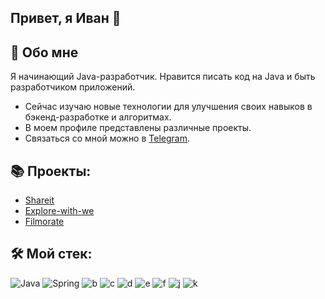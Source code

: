 ## Привет, я Иван 👋
## 🌱 Обо мне
Я начинающий Java-разработчик. Нравится писать код на Java и быть разработчиком приложений.  
* Сейчас изучаю новые технологии для улучшения своих навыков в бэкенд-разработке и алгоритмах.  
* В моем профиле представлены различные проекты.  
* Связаться со мной можно в [Telegram](https://t.me/ivanssis).
## 📚 Проекты:
* [Shareit](https://github.com/MrGriv/java-shareit)
* [Explore-with-we](https://github.com/MrGriv/java-explore-with-me)
* [Filmorate](https://github.com/MrGriv/java-filmorate)
## 🛠 Мой стек:
![Java](https://camo.githubusercontent.com/3ba9cc9aa773cdc3ba9446d37a03e1b40e137b7965487ccdf27ee458a5f2221f/68747470733a2f2f696d672e736869656c64732e696f2f62616467652f4a6176612d4544384230303f7374796c653d666c61742d737175617265266c6f676f3d6a617661266c6f676f436f6c6f723d7768697465) ![Spring](https://camo.githubusercontent.com/5a4ec9f3f0f2a0cb125527e6e472bd5503fdc946e124dcf87566d77531f13b41/68747470733a2f2f696d672e736869656c64732e696f2f62616467652f537072696e672d3644423333463f7374796c653d666c61742d737175617265266c6f676f3d737072696e67266c6f676f436f6c6f723d7768697465) ![b](https://camo.githubusercontent.com/f7d4f762356befe9dcaadcc6d0c63358f537000ec8c4ae92c69410b57bfedf92/68747470733a2f2f696d672e736869656c64732e696f2f62616467652f4d6176656e2d4337314133363f7374796c653d666c61742d737175617265266c6f676f3d6170616368652d6d6176656e266c6f676f436f6c6f723d7768697465) ![c](https://camo.githubusercontent.com/bfb7555b6d85ca0d42c2c2e6a741cd9f5b9b1d7bb95535450f1afd2558554f86/68747470733a2f2f696d672e736869656c64732e696f2f62616467652f446f636b65722d3234393645443f7374796c653d666c61742d737175617265266c6f676f3d646f636b6572266c6f676f436f6c6f723d7768697465) ![d](https://camo.githubusercontent.com/431975402822412d62cbebef09e2f31944c8a77180b5630198eb2d292212b55a/68747470733a2f2f696d672e736869656c64732e696f2f62616467652f506f737467726553514c2d3331363139323f7374796c653d666c61742d737175617265266c6f676f3d706f737467726573716c266c6f676f436f6c6f723d7768697465) ![e](https://camo.githubusercontent.com/2271acfc22a3121ee8aa36ea84b8d2ca264d6815557ffd37fb5ebeae401f7576/68747470733a2f2f696d672e736869656c64732e696f2f62616467652f48696265726e6174652d3539363636433f7374796c653d666c61742d737175617265266c6f676f3d68696265726e617465266c6f676f436f6c6f723d7768697465) ![f](https://camo.githubusercontent.com/a2884b49aedbcbd157407d432e2922e9680611cdd0a49e8630e7e4bd47b955a2/68747470733a2f2f696d672e736869656c64732e696f2f62616467652f4a556e69742d3235413136323f7374796c653d666c61742d737175617265266c6f676f3d6a756e697435266c6f676f436f6c6f723d7768697465) ![j](https://camo.githubusercontent.com/773dd21e39e36d3a3c2c76a55085149a8312a21a40dfcabdccd5b5172a2d9f70/68747470733a2f2f696d672e736869656c64732e696f2f62616467652f4d6f636b69746f2d3644423333463f7374796c653d666c61742d737175617265266c6f676f3d6d6f636b69746f266c6f676f436f6c6f723d7768697465) ![k](https://camo.githubusercontent.com/623f76583719140477d0204bf45f1c2abc6961f0bca877eac0131a1b401dd416/68747470733a2f2f696d672e736869656c64732e696f2f62616467652f506f73746d616e2d4646364333373f7374796c653d666c61742d737175617265266c6f676f3d706f73746d616e266c6f676f436f6c6f723d7768697465)

